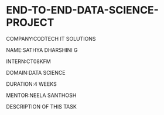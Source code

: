 # END-TO-END-DATA-SCIENCE-PROJECT

COMPANY:CODTECH IT SOLUTIONS

NAME:SATHYA DHARSHINI G

INTERN:CT08KFM

DOMAIN:DATA SCIENCE

DURATION:4 WEEKS

MENTOR:NEELA SANTHOSH

DESCRIPTION OF THIS TASK

